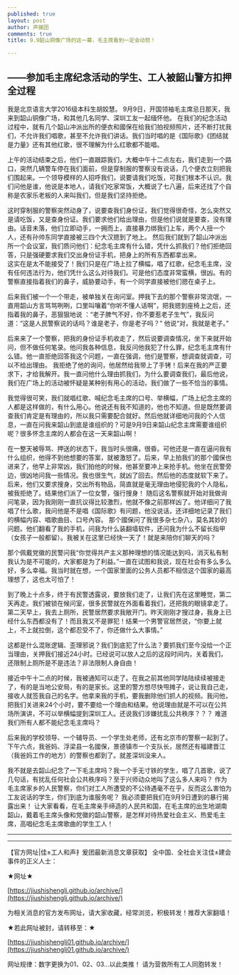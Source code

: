 ```yaml
---
published: true
layout: post
author: 声援团
comments: true
title: 9.9韶山铜像广场的这一幕，毛主席看到一定会动怒！

---     
```

## ——参加毛主席纪念活动的学生、工人被韶山警方扣押全过程

我是北京语言大学2016级本科生胡姣慧。
9月9日，开国领袖毛主席忌日那天，我来到韶山铜像广场，和其他几名同学、深圳工友一起缅怀他。
在我们的纪念活动过程中，就有几个韶山冲派出所的便衣和國保在给我们拍视频照片，还不断打扰我们，不允许我们唱歌，甚至不允许我们讲话。我们当时唱的是《国际歌》《团结就是力量》还有其他红歌，很不理解为什么红歌都不能唱。
 
上午的活动结束之后，他们一直跟踪我们，大概中午十二点左右，我们走到一个路口，突然几辆警车停在我们面前，但是穿制服的警察没有说话，几个便衣立刻把我们围起来。一个领导模样的人招呼我们，说要请我们吃饭，可我们根本不认识。我们问他是谁，他说是本地人，请我们吃家常饭，大概说了七八遍，后来还找了个自称是农家乐老板的人来叫我们，但是我们坚持拒绝。
 
这时穿制服的警察突然动身了，说要查我们身份证，我们觉得很奇怪，怎么突然又是请吃饭，又是查身份证。我们要求他们给出理由，但是他们说就是要查，没有理由。话音未落，他们立即动手，一拥而上，直接暴力绑我们上车，两个人扭一个人，还有孙帅东同学直接被三四个大汉摁到了地上。
然后我们就到了韶山冲派出所一个会议室，我们质问他们：纪念毛主席有什么错，凭什么抓我们？他们拒绝回答，只是强硬要求我们交出身份证手机，把身上的所有东西都拿出来。    
这实在是太不能接受了！我们只是在广场上拉了横幅，唱了红歌，纪念毛主席，没有任何违法行为，他们凭什么这么对待我们。可是他们态度非常蛮横，很凶。有的警察直接指着我们的鼻子，威胁要动手，有一个同学直接被他们摁在桌子上。
 
后来我们被一个一个带走，被单独关在询问室。押我下去的那个警察非常流氓，一直用韶山方言骂骂咧咧，口里叫嚷着“你听不懂人话啊”，把我摁到座椅上之后，还指着我的鼻子，恶狠狠地说 ：“老子脾气不好，你不要惹老子生气”，我反问道：“这是人民警察说的话吗？谁是老子，你是老子吗？”
他说“对，我就是老子。”
 
后来来了一个警察，把我的身份证手机收走了，然后说要调查情况，坐下来就开始问，但不做任何笔录。他问我各种信息，我反问他我犯了什么罪，纪念毛主席有什么错。他一直拒绝回答我这个问题，一直在强调，他们是警察，想调查就调查，可以不给出理由。
我拒绝了他的询问，他居然给我带上了手铐！后来在我的严正要求下，才给我解开。我一直问他什么理由抓我们，为什么要调查我们，最后他说，我们在广场上的活动被怀疑是某种别有用心的活动，我们做了一些不恰当的事情。

 

我觉得很可笑，我们就唱红歌、喊纪念毛主席的口号、举横幅，广场上纪念主席的人都是这样做的，有什么用心。他说还有我不知道的，他也不知道。但是既然要调查我们肯定是有理由的，所以我只需要配合就好。然后他就详细地问我的个人信息，一直在问我来韶山到底是谁组织的？可是9月9日来韶山纪念主席需要谁组织呢？很多怀念主席的人都会在这一天来韶山啊！
 
在一整天被辱骂、押送的状态下，我当时头很痛，很昏。可他还是一直在逼问我有什么组织，他得不到他想要的答案，就被激怒了。后来，早上拍我们的那个國保也进来了，他早上非常凶，我们拍他的时候，他甚至要冲上来抢手机。他坐在民警旁边，很凶地问我一些情况。我也很生气，就凶了回去。然后他的态度就软下来了。
后来，他们又要求搜身，交出所有物品，简直就是毫无理由地侵犯我的个人隐私，被我拒绝了。结果他们派了一位女警，强行搜身！
随后这名警察就开始对我做询问笔录，因为我刚刚一直抗议得比较激烈，他就不像之前那样凶了。他详细问了我唱了什么歌，我问他是不是唱《国际歌》有问题，他没说话，还详细地记录了我们的横幅内容、唱歌曲目、口号內容。
那个國保问了我很多杂七杂八，莫名其妙的问题。他们翻看了我的手机，问我为什么装翻墙软件，还问我为什么不留长指甲（女孩子一般都留）。我被关在这里已经快一天了！就是来陪你们聊天的吗？
 
那个佩戴党徽的民警问我“你觉得共产主义那种理想的情况能达到吗，消灭私有制我认为是不可能的，大家都是为了利益。”一直在试图和我说，现在社会有多么多么好，多么幸福。我当时就在想，一个国家里面的公务人员都不相信这个国家的最高理想了，这也太可怕了！

到了晚上十点多，终于有民警透露说，要放我们走了，让我们先在这里睡觉，第二天再走。我们被锁在候问室，很多民警就在外面看着我们，还把我的眼镜拿走了。第二天早上，我去上厕所，民警居然要求我敞开门。昨天刚刚才搜过身，我身上已经什么东西都没有了！而且我又不是罪犯！结果一个男警官居然说，“你要上就上，不上就拉倒，这个都忍受不了，你还做什么大事情。”
 
这都是什么混账逻辑、歪理邪说？我们到底犯了什么法？要抓我们至今没给一个正当理由，关押我们接近24小时。已经说可以放人之后的这段时间内，关着我们，还限制上厕所是不是违法？非法限制人身自由！

接近中午十二点的时候，我被通知可以走了。在我之前其他同学陆陆续续被接走了，有的是当地公安局，有的是家长。这里的警方想尽快甩摊子，说让我自己走，接收人就签我自己的名字。他拿来我的手机，要我删除他们抓人的视频。我问他，把我们关进来24个小时，要不要给一个理由和结果。他说理由就是不可以在公共场所演讲，不可以举横幅提到深圳工人。还说我们涉嫌扰乱公共秩序？？？
难道我们所有人都不能纪念毛主席吗？

后来我的学校领导、一个辅导员、一个学生处老师，还有北京市的警察一起到了。下午六点，我爸妈、浮梁县一名國保，景德镇市一个支队长，居然还有福建晋江（我爸妈工作的地方）的警察也都到了。就差深圳没来人。
 
我不就是去韶山纪念了一下毛主席吗？我一个手无寸铁的学生，唱了几首歌，说了几句话，有扰乱任何社会公共秩序吗？至于兴师动众地叫了这么多人来吗？
作为毛主席家乡的人民警察，你们对工人所遭受的不公待遇毫不在乎，反而这么害怕为工友说话的学生，你们到底为谁服务呢？
我必须要把我们在9月9日遭到的暴行揭露出来！
让大家看看，在毛主席亲手缔造的人民共和国，在毛主席的出生地湖南韶山，戴着毛主席头像和党徽的韶山警察，是怎样对待热爱社会主义、热爱毛主席，高唱纪念毛主席歌曲的学生工人！

---

---

【官方网址|佳±工人和声扌爰团最新消息文章获取】
全中国、全社会关注佳±建会事件的正义人士：

★网址★

[https://jiushishengli.github.io/archive/](https://jiushishengli.github.io/archive/)

为相关消息的官方发布网址，请大家收藏，经常浏览，积极转发！推荐大家翻墙！

★若此网址被封，请转移至：★

[https://jiushishengli01.github.io/archive/](https://jiushishengli01.github.io/archive/)

网址规律：数字更换为01、02、03...以此类推！
请为营救所有工人同胞转发！
